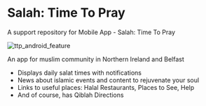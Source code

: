 # Salah: Time To Pray
A support repository for Mobile App - Salah: Time To Pray

![ttp_android_feature](https://github.com/ms1515/Time-To-Pray-/assets/30627907/490d4578-3953-4d63-b20c-1d40b4c1482b)

An app for muslim community in Northern Ireland and Belfast
- Displays daily salat times with notifications
- News about islamic events and content to rejuvenate your soul
- Links to useful places: Halal Restaurants, Places to See, Help
- And of course, has Qiblah Directions

